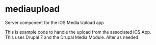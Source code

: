 mediaupload
===========

Server component for the iOS Media Upload app

This is example code to handle the upload from the associated iOS App. This uses Drupal 7 and the Drupal Media Module. Alter as needed
